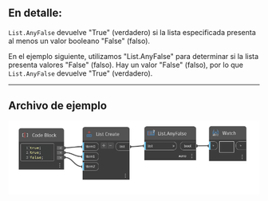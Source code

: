 ## En detalle:
`List.AnyFalse` devuelve "True" (verdadero) si la lista especificada presenta al menos un valor booleano "False" (falso).

En el ejemplo siguiente, utilizamos "List.AnyFalse" para determinar si la lista presenta valores "False" (falso). Hay un valor "False" (falso), por lo que `List.AnyFalse` devuelve "True" (verdadero).
___
## Archivo de ejemplo

![List.AnyFalse](./DSCore.List.AnyFalse_img.jpg)

